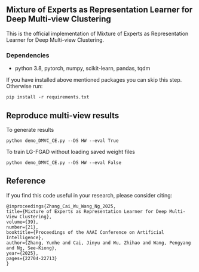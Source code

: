 ## Mixture of Experts as Representation Learner for Deep Multi-view Clustering
This is the official implementation of Mixture of Experts as Representation Learner for Deep Multi-view Clustering.

### Dependencies

- python 3.8, pytorch, numpy, scikit-learn, pandas, tqdm

If you have installed above mentioned packages you can skip this step. Otherwise run:

    pip install -r requirements.txt

## Reproduce multi-view results

To generate results

    python demo_DMVC_CE.py --DS HW --eval True

To train LG-FGAD without loading saved weight files

    python demo_DMVC_CE.py --DS HW --eval False

## Reference

If you find this code useful in your research, please consider citing:

```
@inproceedings{Zhang_Cai_Wu_Wang_Ng_2025,
title={Mixture of Experts as Representation Learner for Deep Multi-View Clustering},
volume={39},
number={21},
booktitle={Proceedings of the AAAI Conference on Artificial Intelligence},
author={Zhang, Yunhe and Cai, Jinyu and Wu, Zhihao and Wang, Pengyang and Ng, See-Kiong},
year={2025},
pages={22704-22713}
}
```
